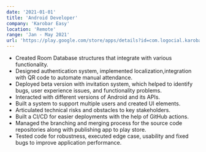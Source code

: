 ```yaml
---
date: '2021-01-01'
title: 'Android Developer'
company: 'Karobar Easy'
location: 'Remote'
range: 'Jan - May 2021'
url: 'https://play.google.com/store/apps/details?id=com.logocial.karobar'
---
```


<ul>
    <li> Created Room Database structures that integrate with various functionality.</li>
    <li> Designed authentication system, implemented localization,integration with QR code to automate manual attendance.</li>
    <li> Deployed beta version with invitation system, which helped to identify bugs, user experience issues, and functionality problems.</li>
    <li> Interacted with different versions of Android and its APIs.</li>
    <li> Built a system to support multiple users and created UI elements.</li>
    <li> Articulated technical risks and obstacles to key stakeholders.</li>
    <li> Built a CI/CD for easier deployments with the help of GitHub actions.</li>
    <li> Managed the branching and merging process for the source code repositories along with publishing app to play store.
    </li>
    <li> Tested code for robustness, executed edge case, usability and fixed bugs to improve application performance. </li>
</ul>
